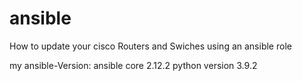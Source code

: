 # ansible
How to update your cisco Routers and Swiches using an ansible role 

my ansible-Version:
ansible core 2.12.2
python version 3.9.2
